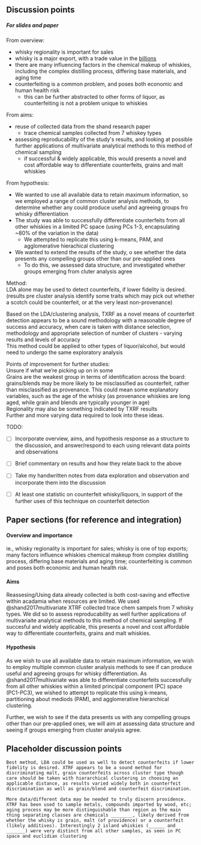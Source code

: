 ## Discussion points
##### For slides and paper

From overview: 
- whisky regionality is important for sales
- whisky is a major export, with a trade value in the [billions](https://wits.worldbank.org/trade/comtrade/en/country/ALL/year/2021/tradeflow/Exports/partner/WLD/product/220830)
- there are many influencing factors in the chemical makeup of whiskies, including the complex distilling process, differing base materials, and aging time
- counterfeiting is a common problem, and poses both economic and human health risk
  - this can be further abstracted to other forms of liquor, as counterfeiting is not a problem unique to whiskies
 
From aims:
- reuse of collected data from the shand research paper
  - trace chemical samples collected from 7 whiskey types
- assessing reproducability of the study's results, and looking at possible further applications of multivariate analytical methods to this method of chemical sampling
  - if successful & widely applicable, this would presents a novel and cost affordable way to differentiate counterfeits, grains and malt whiskies
 
From hypothesis:
- We wanted to use all available data to retain maximum information, so we employed a range of common cluster analysis methods, to determine whether any could produce useful and agreeing groups fro whisky differentiation
- The study was able to successfully differentiate counterfeits from all other whiskies in a limited PC space (using PCs 1-3, encapsulating ~80% of the variation in the data)
  - We attempted to replicate this using k-means, PAM, and agglomerative hierachical clustering
- We wanted to extend the results of the study, o see whether the data presents any compelling groups other than our pre-applied ones
  - To do this, we assessed data structure, and investigated whether groups emerging from cluter analysis agree

Method: \
LDA alone may be used to detect counterfeits, if lower fidelity is desired. \
(results pre cluster analysis identify some traits which may pick out whether a scotch could be counterfeit, or at the very least non-provenance) 

Based on the LDA/clustering analysis, TXRF as a novel means of counterfeit detection appears to be a sound methodology with a reasonable degree of success and accuracy, when care is taken with distance selection, methodology and appropriate selection of number of clusters - varying results and levels of accuracy \
This method could be applied to other types of liquor/alcohol, but would need to undergo the same exploratory analysis 

Points of improvement for further studies: \
Unsure if what we’re picking up on in some \
Grains are the weakest group in terms of identification across the board: grains/blends may be more likely to be misclassified as counterfeit, rather than misclassified as provenance. This could mean some explanatory variables, such as the age of the whisky (as provenance whiskies are long aged, while grain and blends are typically younger in age) \
Regionality may also be something indicated by TXRF results \
Further and more varying data required to look into these ideas. 

TODO:
- [ ] Incorporate overview, aims, and hypothesis response as a structure to the discussion, and answer/respond to each using relevant data points and observations
- [ ] Brief commentary on results and how they relate back to the above
- [ ] Take my handwritten notes from data exploration and observation and incorporate them into the discussion
- [ ] At least one statistic on counterfeit whisky/liquors, in support of the further uses of this technique on counterfeit detection



## Paper sections (for reference and integration)

#### Overview and importance
ie., whisky regionality is important for sales; whisky is one of top exports; many factors influence whiskies chemical makeup from complex distilling process, differing  base materials and aging time; counterfeiting is common and poses both economic and human health risk.

#### Aims
Reassesing/Using data already collected is both cost-saving and effective within acadamia when resources are limited. We used  @shand2017multivariate XTRF collected trace chem sampels from 7 whisky types. We did so to assess reproducability as well further applications of multivariaite analytical methods to this method of chemical sampling. If succesful and widely applicable, this presents a novel and cost affordable way to differentiate counterfeits, grains and malt whiskies.

#### Hypothesis
As we wish to use all available data to retain maximum information, we wish to employ multiple common cluster analysis methods to see if can produce useful and agreeing groups for whisky differentiation. As @shand2017multivariate was able to differentiate counterfeits successfully from all other whiskies within a limited principal component (PC) space (PC1-PC3), we wished to attempt to replicate this using k-means, partitioning about mediods (PAM), and agglomerative hierarchical clustering. 

Further, we wish to see if the data presents us with any compelling groups other than our pre-applied ones, we will aim at assessing data structure and seeing if groups emerging from cluster analysis agree.


## Placeholder discussion points
`Best method, LDA could be used as well to detect counterfeits if lower fidelity is desired. XTRF appears to be a sound method for discriminating malt, grain counterfeits across cluster type though care should be taken with hierarchical clustering in choosing an applicable distance, as results varied widely both in counterfeit discrimination as well as grain/blend and counterfeit discrimination.`

`More data/different data may be needed to truly discern providence. XTRF has been used to sample metals, compounds imparted by wood, etc; aging process may be more distinguishable than region as the main thing separating classes are chemicals ________, likely derived from whether the whisky is grain, malt (of providence) or a counterfeit (likely additives). Interestingly 2 island whiskies (______ and _______) were very distinct from all other samples, as seen in PC space and euclidian clustering`

